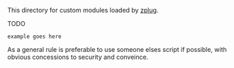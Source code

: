 This directory for custom modules loaded by [zplug](https://github.com/zplug/zplug).

TODO 
```shell
example goes here
```

As a general rule is preferable to use someone elses script if possible, with obvious concessions to security and conveince.
